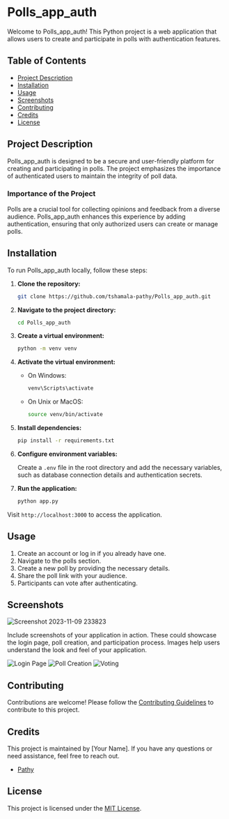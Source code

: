 # Polls_app_auth

Welcome to Polls_app_auth! This Python project is a web application that allows users to create and participate in polls with authentication features.

## Table of Contents

- [Project Description](#project-description)
- [Installation](#installation)
- [Usage](#usage)
- [Screenshots](#screenshots)
- [Contributing](#contributing)
- [Credits](#credits)
- [License](#license)

## Project Description

Polls_app_auth is designed to be a secure and user-friendly platform for creating and participating in polls. The project emphasizes the importance of authenticated users to maintain the integrity of poll data.

### Importance of the Project

Polls are a crucial tool for collecting opinions and feedback from a diverse audience. Polls_app_auth enhances this experience by adding authentication, ensuring that only authorized users can create or manage polls.

## Installation

To run Polls_app_auth locally, follow these steps:

1. **Clone the repository:**

    ```bash
    git clone https://github.com/tshamala-pathy/Polls_app_auth.git
    ```

2. **Navigate to the project directory:**

    ```bash
    cd Polls_app_auth
    ```

3. **Create a virtual environment:**

    ```bash
    python -m venv venv
    ```

4. **Activate the virtual environment:**

    - On Windows:

        ```bash
        venv\Scripts\activate
        ```

    - On Unix or MacOS:

        ```bash
        source venv/bin/activate
        ```

5. **Install dependencies:**

    ```bash
    pip install -r requirements.txt
    ```

6. **Configure environment variables:**

    Create a `.env` file in the root directory and add the necessary variables, such as database connection details and authentication secrets.

7. **Run the application:**

    ```bash
    python app.py
    ```

Visit `http://localhost:3000` to access the application.

## Usage

1. Create an account or log in if you already have one.
2. Navigate to the polls section.
3. Create a new poll by providing the necessary details.
4. Share the poll link with your audience.
5. Participants can vote after authenticating.

## Screenshots
![Screenshot 2023-11-09 233823](https://github.com/tshamala-pathy/Polls_app_auth/assets/146994366/aef34a21-f62f-41e7-bb45-a360f4d6a390)


Include screenshots of your application in action. These could showcase the login page, poll creation, and participation process. Images help users understand the look and feel of your application.

![Login Page](screenshots/login.png)
![Poll Creation](screenshots/poll_creation.png)
![Voting](screenshots/voting.png)

## Contributing

Contributions are welcome! Please follow the [Contributing Guidelines](CONTRIBUTING.md) to contribute to this project.

## Credits

This project is maintained by [Your Name]. If you have any questions or need assistance, feel free to reach out.

- [Pathy](https://github.com/tshamala-pathy)


## License

This project is licensed under the [MIT License](LICENSE).
